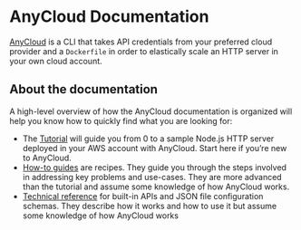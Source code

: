 # AnyCloud Documentation

[AnyCloud](https://anycloudapp.com) is a CLI that takes API credentials from your preferred cloud provider and a `Dockerfile` in order to elastically scale an HTTP server in your own cloud account.

## About the documentation

A high-level overview of how the AnyCloud documentation is organized will help you know how to quickly find what you are looking for:

* The [Tutorial](tutorial.md) will guide you from 0 to a sample Node.js HTTP server deployed in your AWS account with AnyCloud. Start here if you’re new to AnyCloud.
* [How-to guides](how-to/README.md) are recipes. They guide you through the steps involved in addressing key problems and use-cases. They are more advanced than the tutorial and assume some knowledge of how AnyCloud works.
* [Technical reference](reference/README.md) for built-in APIs and JSON file configuration schemas. They describe how it works and how to use it but assume some knowledge of how AnyCloud works